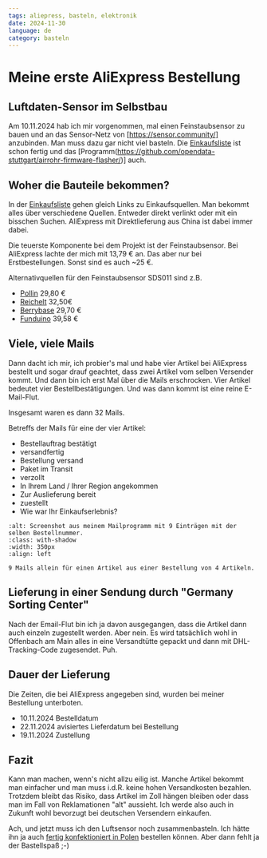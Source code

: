 ```yaml
---
tags: aliepress, basteln, elektronik
date: 2024-11-30
language: de
category: basteln
---
```


# Meine erste AliExpress Bestellung

## Luftdaten-Sensor im Selbstbau

Am 10.11.2024 hab ich mir vorgenommen, mal einen Feinstaubsensor zu bauen und an das Sensor-Netz von [https://sensor.community/] anzubinden. Man muss dazu gar nicht viel basteln. Die [Einkaufsliste](https://sensor.community/de/sensors/airrohr/) ist schon fertig und das [Programm(https://github.com/opendata-stuttgart/airrohr-firmware-flasher/)] auch.

## Woher die Bauteile bekommen?

In der [Einkaufsliste](https://sensor.community/de/sensors/airrohr/) gehen gleich Links zu Einkaufsquellen. Man bekommt alles über verschiedene Quellen. Entweder direkt verlinkt oder mit ein bisschen Suchen. AliExpress mit Direktlieferung aus China ist dabei immer dabei.

Die teuerste Komponente bei dem Projekt ist der Feinstaubsensor. Bei AliExpress lachte der mich mit 13,79 € an. Das aber nur bei Erstbestellungen. Sonst sind es auch ~25 €.

Alternativquellen für den Feinstaubsensor SDS011 sind z.B.

* [Pollin](https://www.pollin.de/p/joy-it-feinstaubsensor-sds011-811029) 29,80 €
* [Reichelt](https://www.reichelt.de/feinstaubsensor-nova-fitness-inkl-usb-adapter-sds011-p243264.html?search=sds011) 32,50€
* [Berrybase](https://www.berrybase.de/nova-fitness-sds011-feinstaub-sensor-inkl.-usb-adapter) 29,70 €
* [Funduino](https://funduinoshop.com/elektronische-module/sensoren/feinstaub/nova-fitness-sds011-feinstaub-sensor) 39,58 €

## Viele, viele Mails

Dann dacht ich mir, ich probier's mal und habe vier Artikel bei AliExpress bestellt und sogar drauf geachtet, dass zwei Artikel vom selben Versender kommt. Und dann bin ich erst Mal über die Mails erschrocken. Vier Artikel bedeutet vier Bestellbestätigungen. Und was dann kommt ist eine reine E-Mail-Flut.

Insgesamt waren es dann 32 Mails.

Betreffs der Mails für eine der vier Artikel:

* Bestellauftrag bestätigt
* versandfertig
* Bestellung versand
* Paket im Transit
* verzollt
* In Ihrem Land / Ihrer Region angekommen
* Zur Auslieferung bereit
* zuestellt
* Wie war Ihr Einkaufserlebnis?


```{thumbnail} Aliexpress-2024-12-01_17-04.png
:alt: Screenshot aus meinem Mailprogramm mit 9 Einträgen mit der selben Bestellnummer.
:class: with-shadow
:width: 350px
:align: left

9 Mails allein für einen Artikel aus einer Bestellung von 4 Artikeln.
```

## Lieferung in einer Sendung durch "Germany Sorting Center"

Nach der Email-Flut bin ich ja davon ausgegangen, dass die Artikel dann auch einzeln zugestellt werden. Aber nein. Es wird tatsächlich wohl in Offenbach am Main alles in eine Versandtütte gepackt und dann mit DHL-Tracking-Code zugesendet. Puh.

## Dauer der Lieferung

Die Zeiten, die bei AliExpress angegeben sind, wurden bei meiner Bestellung unterboten.

* 10.11.2024 Bestelldatum
* 22.11.2024 avisiertes Lieferdatum bei Bestellung
* 19.11.2024 Zustellung

## Fazit

Kann man machen, wenn's nicht allzu eilig ist. Manche Artikel bekommt man einfacher und man muss i.d.R. keine hohen Versandkosten bezahlen. Trotzdem bleibt das Risiko, dass Artikel im Zoll hängen bleiben oder dass man im Fall von Reklamationen "alt" aussieht. Ich werde also auch in Zukunft wohl bevorzugt bei deutschen Versendern einkaufen.

Ach, und jetzt muss ich den Luftsensor noch zusammenbasteln. Ich hätte ihn ja auch [fertig konfektioniert in Polen](https://nettigo.eu/products/sensor-community-kit-sds011-bme280-english-language-harness-cable-edition) bestellen können. Aber dann fehlt ja der Bastellspaß ;-)